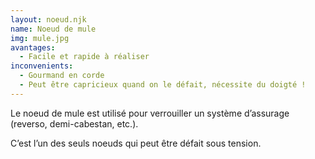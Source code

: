 ```yaml
---
layout: noeud.njk
name: Noeud de mule
img: mule.jpg
avantages:
  - Facile et rapide à réaliser
inconvenients:
  - Gourmand en corde
  - Peut être capricieux quand on le défait, nécessite du doigté !
---
```


Le noeud de mule est utilisé pour verrouiller un système d’assurage (reverso, demi-cabestan, etc.).

C’est l’un des seuls noeuds qui peut être défait sous tension.